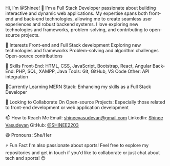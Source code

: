 Hi, I’m @Shinee! 👋
I'm a Full Stack Developer passionate about building interactive and dynamic web applications. My expertise spans both front-end and back-end technologies, allowing me to create seamless user experiences and robust backend systems. I love exploring new technologies and frameworks, problem-solving, and contributing to open-source projects.

👀 Interests
Front-end and Full Stack development
Exploring new technologies and frameworks
Problem-solving and algorithm challenges
Open-source contributions

🎯 Skills
 Front-End: HTML, CSS, JavaScript, Bootstrap, React, Angular
 Back-End: PHP, SQL, XAMPP, Java
 Tools: Git, GitHub, VS Code
 Other: API integration

🌱Currently Learning
  MERN Stack: Enhancing my skills as a Full Stack Developer

💞️ Looking to Collaborate On
  Open-source Projects: Especially those related to front-end development or web application development
  
📫 How to Reach Me
   Email: shineevasudevan@gmail.com
   LinkedIn: [Shinee Vasudevan](https://www.linkedin.com/in/shinee-vasudevan2603/)
   GitHub: [@SHINEE2203](https://github.com/SHINEE2203)

😄 Pronouns: She/Her

⚡ Fun Fact
I'm also passionate about sports!
Feel free to explore my repositories and get in touch if you'd like to collaborate or just chat about tech and sports! 😊
